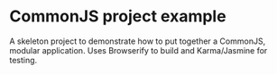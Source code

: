 CommonJS project example
========================

A skeleton project to demonstrate how to put together a CommonJS, modular application. Uses Browserify to build
and Karma/Jasmine for testing.